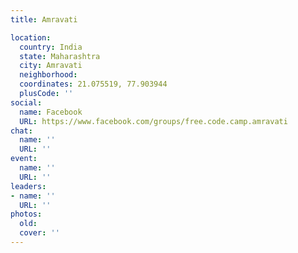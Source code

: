 ```yaml
---
title: Amravati

location:
  country: India
  state: Maharashtra
  city: Amravati
  neighborhood: 
  coordinates: 21.075519, 77.903944
  plusCode: ''
social:
  name: Facebook
  URL: https://www.facebook.com/groups/free.code.camp.amravati
chat:
  name: ''
  URL: ''
event:
  name: ''
  URL: ''
leaders:
- name: ''
  URL: ''
photos:
  old: 
  cover: ''
---
```

